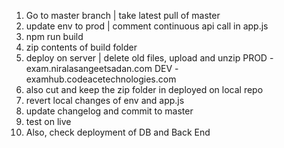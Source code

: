 1) Go to master branch | take latest pull of master
2) update env to prod | comment continuous api call in app.js
3) npm run build
4) zip contents of build folder
5) deploy on server | delete old files, upload and unzip
PROD - exam.niralasangeetsadan.com
DEV - examhub.codeacetechnologies.com
6) also cut and keep the zip folder in deployed on local repo
7) revert local changes of env and app.js
8) update changelog and commit to master
9) test on live
10) Also, check deployment of DB and Back End
